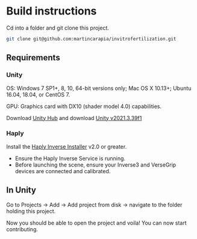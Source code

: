 # Build instructions

Cd into a folder and git clone this project.

```bash
git clone git@github.com:martincarapia/invitrofertilization.git
```

## Requirements

### Unity

OS:
Windows 7 SP1+, 8, 10, 64-bit versions only; Mac OS X 10.13+; Ubuntu 16.04, 18.04, or CentOS 7.

GPU:
Graphics card with DX10 (shader model 4.0) capabilities.

Download [Unity Hub](https://unity.com/download) and download [Unity v2021.3.39f1](https://unity.com/releases/editor/whats-new/2021.3.39#installs)

### Haply

Install the [Haply Inverse Installer](https://develop.haply.co/releases/installer) v2.0 or greater.

* Ensure the Haply Inverse Service is running.
* Before launching the scene, ensure your Inverse3 and VerseGrip devices are connected and calibrated.

## In Unity

Go to Projects -> Add -> Add project from disk -> navigate to the folder holding this project.

Now you should be able to open the project and voila! You can now start contributing.
